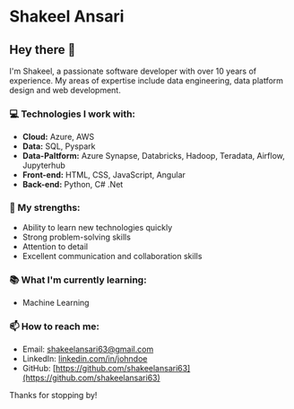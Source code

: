 # Shakeel Ansari

## Hey there 👋

I'm Shakeel, a passionate software developer with over 10 years of experience. My areas of expertise include data engineering, data platform design and web development.

### 💻 Technologies I work with:

- **Cloud:** Azure, AWS
- **Data:** SQL, Pyspark
- **Data-Paltform:** Azure Synapse, Databricks, Hadoop, Teradata, Airflow, Jupyterhub
- **Front-end:** HTML, CSS, JavaScript, Angular
- **Back-end:** Python, C# .Net

### 🌟 My strengths:

- Ability to learn new technologies quickly
- Strong problem-solving skills
- Attention to detail
- Excellent communication and collaboration skills

### 📚 What I'm currently learning:
- Machine Learning

### 📫 How to reach me:

- Email: shakeelansari63@gmail.com
- LinkedIn: [linkedin.com/in/johndoe](https://www.linkedin.com/in/shakeelansari63/)
- GitHub: [https://github.com/shakeelansari63](https://github.com/shakeelansari63)

Thanks for stopping by!
